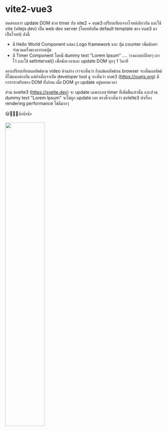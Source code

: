 # vite2-vue3
ทดสอบการ update DOM ด้วย timer กับ vite2 + vue3
เปรียบเทียบจากโจทย์เดียวกัน และใช้ vite (vitejs.dev) เป็น web dev server (โดยหยิบยืม default template ของ vue3 มาเป็นโจทย์) ดังนี้

- มี Hello World Component <HelloWorld /> แสดง Logo framework และ ปุ่ม counter เพิ่มนับค่าจำนวนครั้งของการกดปุ่ม
- มี Timer Component <Timer /> โดยมี dummy text "Lorem Ipsum" .... วางแบบเปลือยๆ เอาไว้ และใช้ setInterval() เพื่อนับเวลาและ update DOM ทุกๆ 1 วินาที

ลองเปรียบเทียบผลลัพธ์ตาม video ด้านล่าง
เราจะเห็นว่า ถึงแม้ผลลัพธ์บน browser จะเห็นผลลัพธ์ที่ไม่แตกต่างกัน
แต่ถ้าเมื่อเราเปิด developer tool ดู จะเห็นว่า vue3 (https://vuejs.org) มีการกระพริบของ DOM ทั้งก้อน เมื่อ DOM ถูก update อยู่ตลอดเวลา

ส่วน svelte3 (https://svelte.dev) จะ update เฉพาะเลข timer ที่เพิ่มขึ้นเท่านั้น และส่วน dummy text "Lorem Ipsum" จะไม่ถูก update เลย ตรงนี้จะเห็นว่า svlelte3 ทำเรื่อง rendering performance ได้ดีมากๆ

😃👏🎉🎉👍👍👍

[<img src="https://img.youtube.com/vi/pjVbgxy_qdM/maxresdefault.jpg" width="50%">](https://www.youtube.com/watch?v=pjVbgxy_qdM)
